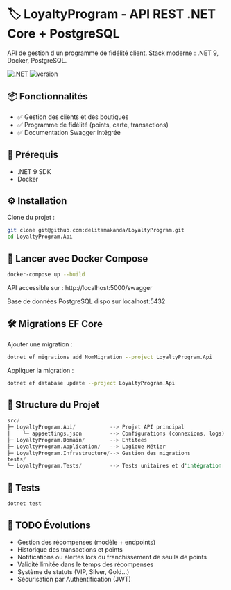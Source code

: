# 🏷️ LoyaltyProgram - API REST .NET Core + PostgreSQL

API de gestion d'un programme de fidélité client.
Stack moderne : .NET 9, Docker, PostgreSQL.

[![.NET](https://github.com/delitamakanda/LoyaltyProgram/actions/workflows/ci.yml/badge.svg?branch=main&event=push)](https://github.com/delitamakanda/LoyaltyProgram/actions/workflows/ci.yml)
![version](https://img.shields.io/badge/dotnet%20version-net9.0-blue)


## 📦 Fonctionnalités
- ✅ Gestion des clients et des boutiques
- ✅ Programme de fidélité (points, carte, transactions)
- ✅ Documentation Swagger intégrée

## 🚀 Prérequis
- .NET 9 SDK
- Docker

## ⚙️ Installation
Clone du projet :
```bash
git clone git@github.com:delitamakanda/LoyaltyProgram.git
cd LoyaltyProgram.Api
```

## 🐳 Lancer avec Docker Compose
```bash
docker-compose up --build
```

API accessible sur : http://localhost:5000/swagger

Base de données PostgreSQL dispo sur localhost:5432

## 🛠️ Migrations EF Core
Ajouter une migration :

```bash
dotnet ef migrations add NomMigration --project LoyaltyProgram.Api
```

Appliquer la migration :
```bash
dotnet ef database update --project LoyaltyProgram.Api
```

## 📁 Structure du Projet
```rust
src/
├─ LoyaltyProgram.Api/           --> Projet API principal
│    └─ appsettings.json         --> Configurations (connexions, logs)
├─ LoyaltyProgram.Domain/        --> Entitées
├─ LoyaltyProgram.Application/   --> Logique Métier
├─ LoyaltyProgram.Infrastructure/--> Gestion des migrations
tests/
└─ LoyaltyProgram.Tests/         --> Tests unitaires et d'intégration
```

## 🧪 Tests
```bash
dotnet test
```

## 📝 TODO Évolutions
- Gestion des récompenses (modèle + endpoints)
- Historique des transactions et points
- Notifications ou alertes lors du franchissement de seuils de points
- Validité limitée dans le temps des récompenses
- Système de statuts (VIP, Silver, Gold...)
- Sécurisation par Authentification (JWT)
